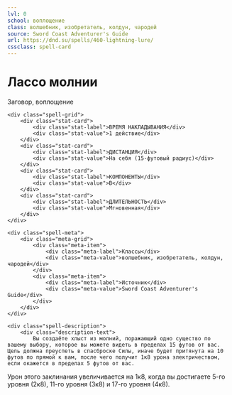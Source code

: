 ```yaml
---
lvl: 0
school: воплощение
class: волшебник, изобретатель, колдун, чародей
source: Sword Coast Adventurer's Guide
url: https://dnd.su/spells/460-lightning-lure/
cssclass: spell-card
---
```


<div class="spell-container">
    <div class="spell-header">
        <h1 class="spell-name">Лассо молнии</h1>
        <div class="spell-level">Заговор, воплощение</div>
    </div>
    
    <div class="spell-grid">
        <div class="stat-card">
            <div class="stat-label">ВРЕМЯ НАКЛАДЫВАНИЯ</div>
            <div class="stat-value">1 действие</div>
        </div>
        <div class="stat-card">
            <div class="stat-label">ДИСТАНЦИЯ</div>
            <div class="stat-value">На себя (15-футовый радиус)</div>
        </div>
        <div class="stat-card">
            <div class="stat-label">КОМПОНЕНТЫ</div>
            <div class="stat-value">В</div>
        </div>
        <div class="stat-card">
            <div class="stat-label">ДЛИТЕЛЬНОСТЬ</div>
            <div class="stat-value">Мгновенная</div>
        </div>
    </div>
    
    <div class="spell-meta">
        <div class="meta-grid">
            <div class="meta-item">
                <div class="meta-label">Классы</div>
                <div class="meta-value">волшебник, изобретатель, колдун, чародей</div>
            </div>
            <div class="meta-item">
                <div class="meta-label">Источник</div>
                <div class="meta-value">Sword Coast Adventurer's Guide</div>
            </div>
        </div>
    </div>
    
    <div class="spell-description">
        <div class="description-text">
            Вы создаёте хлыст из молний, поражающий одно существо по вашему выбору, которое вы можете видеть в пределах 15 футов от вас. Цель должна преуспеть в спасброске Силы, иначе будет притянута на 10 футов по прямой к вам, после чего получит 1к8 урона электричеством, если окажется в пределах 5 футов от вас.
Урон этого заклинания увеличивается на 1к8, когда вы достигаете 5-го уровня (2к8), 11-го уровня (3к8) и 17-го уровня (4к8).
        </div>
    </div>
</div>